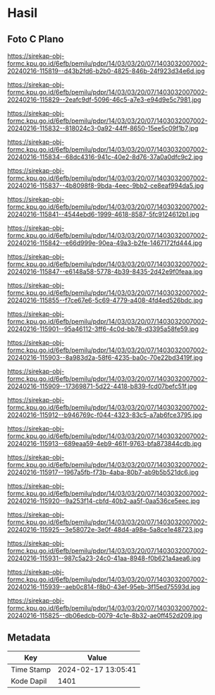 # Hasil

## Foto C Plano

https://sirekap-obj-formc.kpu.go.id/6efb/pemilu/pdpr/14/03/03/20/07/1403032007002-20240216-115819--d43b2fd6-b2b0-4825-846b-24f923d34e6d.jpg

https://sirekap-obj-formc.kpu.go.id/6efb/pemilu/pdpr/14/03/03/20/07/1403032007002-20240216-115829--2eafc9df-5096-46c5-a7e3-e94d9e5c7981.jpg

https://sirekap-obj-formc.kpu.go.id/6efb/pemilu/pdpr/14/03/03/20/07/1403032007002-20240216-115832--818024c3-0a92-44ff-8650-15ee5c09f1b7.jpg

https://sirekap-obj-formc.kpu.go.id/6efb/pemilu/pdpr/14/03/03/20/07/1403032007002-20240216-115834--68dc4316-941c-40e2-8d76-37a0a0dfc9c2.jpg

https://sirekap-obj-formc.kpu.go.id/6efb/pemilu/pdpr/14/03/03/20/07/1403032007002-20240216-115837--4b8098f8-9bda-4eec-9bb2-ce8eaf994da5.jpg

https://sirekap-obj-formc.kpu.go.id/6efb/pemilu/pdpr/14/03/03/20/07/1403032007002-20240216-115841--4544ebd6-1999-4618-8587-5fc9124612b1.jpg

https://sirekap-obj-formc.kpu.go.id/6efb/pemilu/pdpr/14/03/03/20/07/1403032007002-20240216-115842--e66d999e-90ea-49a3-b2fe-1467172fd444.jpg

https://sirekap-obj-formc.kpu.go.id/6efb/pemilu/pdpr/14/03/03/20/07/1403032007002-20240216-115847--e6148a58-5778-4b39-8435-2d42e9f0feaa.jpg

https://sirekap-obj-formc.kpu.go.id/6efb/pemilu/pdpr/14/03/03/20/07/1403032007002-20240216-115855--f7ce67e6-5c69-4779-a408-4fd4ed526bdc.jpg

https://sirekap-obj-formc.kpu.go.id/6efb/pemilu/pdpr/14/03/03/20/07/1403032007002-20240216-115901--95a46112-3ff6-4c0d-bb78-d3395a58fe59.jpg

https://sirekap-obj-formc.kpu.go.id/6efb/pemilu/pdpr/14/03/03/20/07/1403032007002-20240216-115903--8a983d2a-58f6-4235-ba0c-70e22bd3419f.jpg

https://sirekap-obj-formc.kpu.go.id/6efb/pemilu/pdpr/14/03/03/20/07/1403032007002-20240216-115909--17369871-5d22-4418-b839-fcd07befc51f.jpg

https://sirekap-obj-formc.kpu.go.id/6efb/pemilu/pdpr/14/03/03/20/07/1403032007002-20240216-115912--b946769c-f044-4323-83c5-a7ab6fce3795.jpg

https://sirekap-obj-formc.kpu.go.id/6efb/pemilu/pdpr/14/03/03/20/07/1403032007002-20240216-115913--689eaa59-4eb9-461f-9763-bfa873844cdb.jpg

https://sirekap-obj-formc.kpu.go.id/6efb/pemilu/pdpr/14/03/03/20/07/1403032007002-20240216-115917--1967a5fb-f73b-4aba-80b7-ab9b5b521dc6.jpg

https://sirekap-obj-formc.kpu.go.id/6efb/pemilu/pdpr/14/03/03/20/07/1403032007002-20240216-115920--9a253f14-cbfd-40b2-aa5f-0aa536ce5eec.jpg

https://sirekap-obj-formc.kpu.go.id/6efb/pemilu/pdpr/14/03/03/20/07/1403032007002-20240216-115925--3e58072e-3e0f-48d4-a98e-5a8ce1e48723.jpg

https://sirekap-obj-formc.kpu.go.id/6efb/pemilu/pdpr/14/03/03/20/07/1403032007002-20240216-115931--987c5a23-24c0-41aa-8948-f0b621a4aea6.jpg

https://sirekap-obj-formc.kpu.go.id/6efb/pemilu/pdpr/14/03/03/20/07/1403032007002-20240216-115939--aeb0c814-f8b0-43ef-95eb-3f15ed75593d.jpg

https://sirekap-obj-formc.kpu.go.id/6efb/pemilu/pdpr/14/03/03/20/07/1403032007002-20240216-115825--db06edcb-0079-4c1e-8b32-ae0ff452d209.jpg


## Metadata

| Key        | Value               |
| ---------- | ------------------- |
| Time Stamp | 2024-02-17 13:05:41 |
| Kode Dapil | 1401                |



